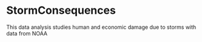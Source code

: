 # StormConsequences
This data analysis studies human and economic damage due to storms with data from NOAA
